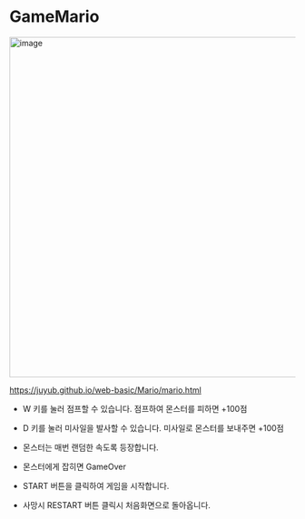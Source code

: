 # GameMario


<img src="https://github.com/juyub/web-basic/assets/126839881/55b42437-5e45-4897-9dd6-a81cfdeb41a6" alt="image" width="600">


https://juyub.github.io/web-basic/Mario/mario.html


- W 키를 눌러 점프할 수 있습니다. 점프하여 몬스터를 피하면 +100점
- D 키를 눌러 미사일을 발사할 수 있습니다. 미사일로 몬스터를 보내주면 +100점
- 몬스터는 매번 랜덤한 속도록 등장합니다.
- 몬스터에게 잡히면 GameOver 

- START 버튼을 클릭하여 게임을 시작합니다.
- 사망시 RESTART 버튼 클릭시 처음화면으로 돌아옵니다.

